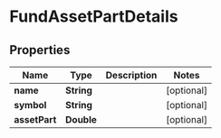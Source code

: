 
# FundAssetPartDetails

## Properties
Name | Type | Description | Notes
------------ | ------------- | ------------- | -------------
**name** | **String** |  |  [optional]
**symbol** | **String** |  |  [optional]
**assetPart** | **Double** |  |  [optional]



